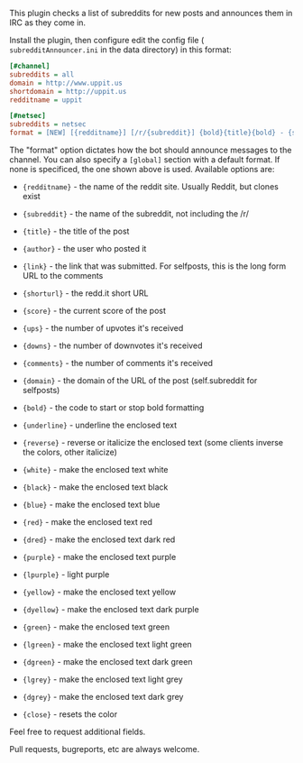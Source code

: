 This plugin checks a list of subreddits for new posts and announces them in IRC as they come in.

Install the plugin, then configure edit the config file ( `subredditAnnouncer.ini` in the data directory) in this format:

```ini
[#channel]
subreddits = all
domain = http://www.uppit.us
shortdomain = http://uppit.us
redditname = uppit

[#netsec]
subreddits = netsec
format = [NEW] [{redditname}] [/r/{subreddit}] {bold}{title}{bold} - {shortlink}
```

The "format" option dictates how the bot should announce messages to the
channel. You can also specify a `[global]` section with a default format.
If none is specificed, the one shown above is used. Available options are:
 
* `{redditname}` - the name of the reddit site. Usually Reddit, but clones
exist

* `{subreddit}` - the name of the subreddit, not including the /r/

* `{title}` - the title of the post

* `{author}` - the user who posted it

* `{link}` - the link that was submitted. For selfposts, this is the long form URL to the comments

* `{shorturl}` - the redd.it short URL

* `{score}` - the current score of the post

* `{ups}` - the number of upvotes it's received

* `{downs}` - the number of downvotes it's received

* `{comments}` - the number of comments it's received

* `{domain}` - the domain of the URL of the post (self.subreddit for selfposts)

* `{bold}` - the code to start or stop bold formatting

* `{underline}` - underline the enclosed text

* `{reverse}` - reverse or italicize the enclosed text (some clients inverse the colors, other italicize)

* `{white}` - make the enclosed text white

* `{black}` - make the enclosed text black

* `{blue}` - make the enclosed text blue

* `{red}` - make the enclosed text red

* `{dred}` - make the enclosed text dark red

* `{purple}` - make the enclosed text purple

* `{lpurple}` - light purple

* `{yellow}` - make the enclosed text yellow

* `{dyellow}` - make the enclosed text dark purple

* `{green}` - make the enclosed text green

* `{lgreen}` - make the enclosed text light green

* `{dgreen}` - make the enclosed text dark green

* `{lgrey}` - make the enclosed text light grey

* `{dgrey}` - make the enclosed text dark grey

* `{close}` - resets the color

Feel free to request additional fields.

Pull requests, bugreports, etc are always welcome.
